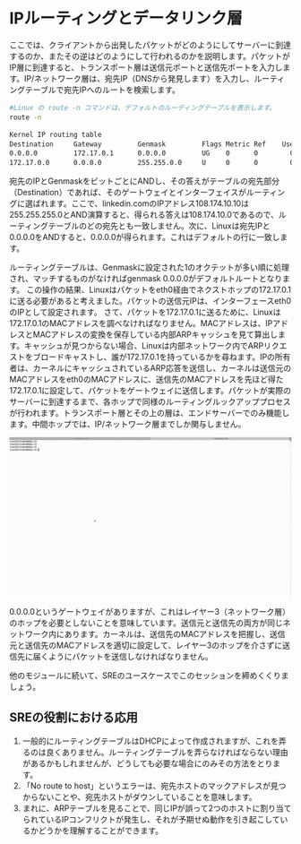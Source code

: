 # IPルーティングとデータリンク層
ここでは、クライアントから出発したパケットがどのようにしてサーバーに到達するのか、またその逆はどのようにして行われるのかを説明します。パケットがIP層に到達すると、トランスポート層は送信元ポートと送信先ポートを入力します。IP/ネットワーク層は、宛先IP（DNSから発見します）を入力し、ルーティングテーブルで宛先IPへのルートを検索します。

```bash
#Linux の route -n コマンドは、デフォルトのルーティングテーブルを表示します。
route -n
```

```bash
Kernel IP routing table
Destination     Gateway         Genmask         Flags Metric Ref    Use Iface
0.0.0.0         172.17.0.1      0.0.0.0         UG    0      0        0 eth0
172.17.0.0      0.0.0.0         255.255.0.0     U     0      0        0 eth0
```

宛先のIPとGenmaskをビットごとにANDし、その答えがテーブルの宛先部分（Destination）であれば、そのゲートウェイとインターフェイスがルーティングに選ばれます。ここで、linkedin.comのIPアドレス108.174.10.10は255.255.255.0とAND演算すると、得られる答えは108.174.10.0であるので、ルーティングテーブルのどの宛先とも一致しません。次に、Linuxは宛先IPと0.0.0.0をANDすると、0.0.0.0が得られます。これはデフォルトの行に一致します。

ルーティングテーブルは、Genmaskに設定された1のオクテットが多い順に処理され、マッチするものがなければgenmask 0.0.0.0がデフォルトルートとなります。
この操作の結果、Linuxはパケットをeth0経由でネクストホップの172.17.0.1に送る必要があると考えました。パケットの送信元IPは、インターフェースeth0のIPとして設定されます。
さて、パケットを172.17.0.1に送るために、Linuxは172.17.0.1のMACアドレスを調べなければなりません。MACアドレスは、IPアドレスとMACアドレスの変換を保存している内部ARPキャッシュを見て算出します。キャッシュが見つからない場合、Linuxは内部ネットワーク内でARPリクエストをブロードキャストし、誰が172.17.0.1を持っているかを尋ねます。IPの所有者は、カーネルにキャッシュされているARP応答を送信し、カーネルは送信元のMACアドレスをeth0のMACアドレスに、送信先のMACアドレスを先ほど得た172.17.0.1に設定して、パケットをゲートウェイに送信します。パケットが実際のサーバーに到達するまで、各ホップで同様のルーティングルックアッププロセスが行われます。トランスポート層とその上の層は、エンドサーバーでのみ機能します。中間ホップでは、IP/ネットワーク層までしか関与しません。

![説明のためのスクリーンショット](images/arp.gif)

0.0.0.0というゲートウェイがありますが、これはレイヤー3（ネットワーク層）のホップを必要としないことを意味しています。送信元と送信先の両方が同じネットワーク内にあります。カーネルは、送信先のMACアドレスを把握し、送信元と送信先のMACアドレスを適切に設定して、レイヤー3のホップを介さずに送信先に届くようにパケットを送信しなければなりません。

他のモジュールに続いて、SREのユースケースでこのセッションを締めくくりましょう。

## SREの役割における応用
1. 一般的にルーティングテーブルはDHCPによって作成されますが、これを弄るのは良くありません。ルーティングテーブルを弄らなければならない理由があるかもしれませんが、どうしても必要な場合にのみその方法をとります。
2. 「No route to host」というエラーは、宛先ホストのマックアドレスが見つからないことや、宛先ホストがダウンしていることを意味します。
3. まれに、ARPテーブルを見ることで、同じIPが誤って2つのホストに割り当てられているIPコンフリクトが発生し、それが予期せぬ動作を引き起こしているかどうかを理解することができます。

